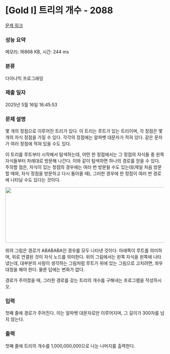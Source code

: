 # [Gold I] 트리의 개수 - 2088 

[문제 링크](https://www.acmicpc.net/problem/2088) 

### 성능 요약

메모리: 16868 KB, 시간: 244 ms

### 분류

다이나믹 프로그래밍

### 제출 일자

2025년 5월 16일 16:45:53

### 문제 설명

<p>몇 개의 정점으로 이루어진 트리가 있다. 이 트리는 루트가 있는 트리이며, 각 정점은 몇 개의 자식 정점을 가질 수 있다. 각각의 정점에는 알파벳 대문자가 적혀 있다. 같은 문자가 여러 정점에 적혀 있을 수도 있다.</p>

<p>이 트리를 루트부터 시작해서 탐색하는데, 어떤 한 정점에서는 그 정점의 자식들 중 왼쪽 자식들부터 차례대로 방문해 나간다. 이와 같이 탐색하면 하나의 경로를 얻을 수 있다. 주의할 점은, 자식이 있는 정점의 경우에는 여러 번 방문될 수도 있는데(제일 처음 방문할 때와, 자식 정점을 방문하고 다시 돌아올 때), 그러한 경우에 한 정점이 여러 번 경로에 나타날 수도 있다는 것이다.</p>

<p style="text-align: center;"><img alt="" height="175" src="https://www.acmicpc.net/JudgeOnline/upload/201007/trtrtrtr.png" width="567"></p>

<p>위의 그림은 경로가 ABABABA인 경우를 모두 나타낸 것이다. 아래쪽이 루트를 의미하며, 위로 연결된 것이 자식 노드를 의미한다. 위의 그림에서는 왼쪽 자식을 왼쪽에 나타냈는데, 대부분의 사람이 생각하는 그림처럼 루트가 위에 있는 그림으로 고치려면, 좌우 대칭을 해야 한다. 물론 답에는 변화가 없다.</p>

<p>경로가 주어졌을 때, 그러한 경로를 갖는 트리의 개수를 구해내는 프로그램을 작성하시오.</p>

### 입력 

 <p>첫째 줄에 경로가 주어진다. 이는 알파벳 대문자로만 이루어지며, 그 길이가 300자를 넘지 않는다.</p>

### 출력 

 <p>첫째 줄에 트리의 개수를 1,000,000,000으로 나눈 나머지를 출력한다.</p>


